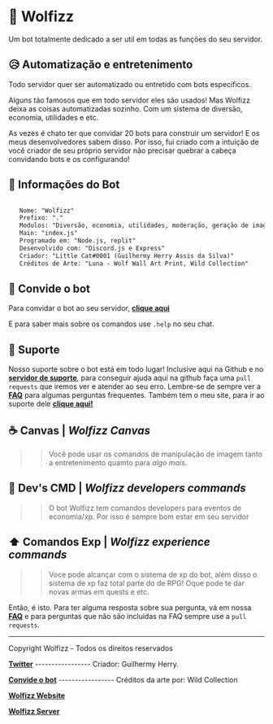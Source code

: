 # 🐺 Wolfizz

Um bot totalmente dedicado a ser util em todas as funções do seu servidor.

😥 Automatização e entretenimento
-
 Todo servidor quer ser automatizado ou entretido com bots específicos.

 Alguns tão famosos que em todo servidor eles são usados! Mas Wolfizz deixa as coisas automatizadas sozinho. Com um sistema de diversão, economia, utilidades e etc.

  As vezes é chato ter que convidar 20 bots para construir um servidor! E os meus desenvolvedores sabem disso. Por isso, fui criado com a intuição de você criador de seu próprio servidor não precisar quebrar a cabeça convidando bots e os configurando!

👑 Informações do Bot
-
```md

   Nome: "Wolfizz"
   Prefixo: "."
   Modulos: "Diversão, economia, utilidades, moderação, geração de imagens e etc"
   Main: "index.js"
   Programado em: "Node.js, replit"
   Desenvolvido com: "Discord.js e Express"
   Criador: "Little Cat#0001 (Guilhermy Herry Assis da Silva)"
   Créditos de Arte: "Luna - Wolf Wall Art Print, Wild Collection"

```

📩 Convide o bot
-
 Para convidar o bot ao seu servidor, **[clique aqui](https://discord.com/api/oauth2/authorize?client_id=848291081707716638&permissions=8&scope=bot)**

E para saber mais sobre os comandos use `.help` no seu chat.

🔔 Suporte
-
Nosso suporte sobre o bot está em todo lugar! Inclusive aqui na Github e no **[servidor de suporte]()**, para conseguir ajuda aqui na github faça uma `pull requests` que iremos ver e atender ao seu erro. Lembre-se de sempre ver a **[FAQ]()** para algumas perguntas frequentes.
 Também tem o meu site, para ir ao suporte dele **[clique aqui!]()**

☕ Canvas | *Wolfizz Canvas*
-
> > Você pode usar os comandos de manipulação de imagem tanto a entretenimento quamto para *algo mais*.

🎫 Dev's CMD | *Wolfizz developers commands*
-
> > O bot Wolfizz tem comandos developers para eventos de economia/xp. Por isso é sempre bom estar em seu servidor

⬆ Comandos Exp | *Wolfizz experience commands*
-
> > Voce pode alcançar com o sistema de xp do bot, além disso o sistema de xp faz total parte do de RPG! Oque pode te dar novas armas em quests e etc.

 Então, é isto. Para ter alguma resposta sobre sua pergunta, vá em nossa **[FAQ]()** e para perguntas que não são incluidas na FAQ sempre use a `pull requests`.



------------------------------------------------------------------------------------------------------------------------------------------------------------------------------------------------------------------------------------------------------------------------------------------------------------------
Copyright Wolfizz - Todos os direitos reservados

**[Twitter]()** ----------------- Criador: Guilhermy Herry.

**[Convide o bot]()** ----------------- Créditos da arte por: Wild Collection

**[Wolfizz Website]()**

**[Wolfizz Server]()**
